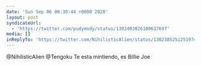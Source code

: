 ```yaml
---
date: 'Sun Sep 06 00:30:44 +0000 2020'
layout: post
syndicateUrl:
  - 'https://twitter.com/pudymody/status/1302403826100637697'
media: []
inReplyTo: 'https://twitter.com/NihilisticAlien/status/1302385251251974144'
---
```

@NihilisticAlien @Tengoku Te esta mintiendo, es Billie Joe